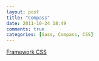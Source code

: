 ```yaml
---
layout: post
title: "Compass"
date: 2011-10-24 18:49
comments: true
categories: [Sass, Compass, CSS]
---
```


[Framework CSS][1]


[1]: http://compass-style.org/ "Compass"

